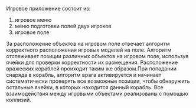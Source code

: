 Игровое приложение состоит из:
  1) игровое меню
  2) меню подготовки полей двух игроков
  3) игровое поле
     
За расположение объектов на игровом поле отвечает алгоритм корректного расположения игровых моделей на поле. Алгоритм отслеживает позиции различных объектов на игровом поле, используя ячейки для проверки корректности их размещения. Расположение вражеских кораблей проиходит таким же образом.При попадании снаряда в корабль, алгоритм врага активируется и начинает систематически проверять все возможные позиции, чтобы обнаружить остальные ячейки, в которых находится данный корабль. Все взаимодействия между игровыми объектами реализованы с помощью коллизий.
